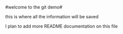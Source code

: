 #welcome to the git demo#

this is where all the information will be saved

I plan to add more README documentation on this file
